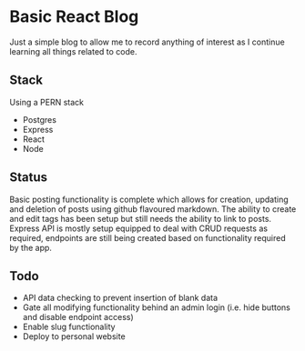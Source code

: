 # Basic React Blog
Just a simple blog to allow me to record anything of interest as I continue learning all things related to code. 

## Stack
Using a PERN stack
- Postgres
- Express
- React
- Node

## Status
Basic posting functionality is complete which allows for creation, updating and deletion of posts using github flavoured markdown.
The ability to create and edit tags has been setup but still needs the ability to link to posts.
Express API is mostly setup equipped to deal with CRUD requests as required, endpoints are still being created based on functionality required by the app. 

## Todo 
- API data checking to prevent insertion of blank data
- Gate all modifying functionality behind an admin login (i.e. hide buttons and disable endpoint access)
- Enable slug functionality
- Deploy to personal website